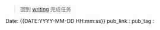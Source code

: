  >回到 [writing](../Capture/writing.md) 完成任务

Date: {{DATE:YYYY-MM-DD HH:mm:ss}}
pub_link :
pub_tag :






















































































































